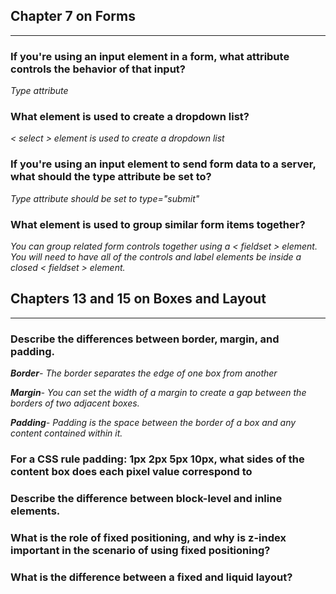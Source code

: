 <h2>Chapter 7 on Forms</h2>
<hr  />

<p><h3>If you're using an input element in a form, what attribute controls the behavior of that input?</h3>
<p><i> Type attribute</i>


<p><h3>What element is used to create a dropdown list?</h3>
<p><i> < select > element is used to create a dropdown list</i>

<p><h3>If you're using an input element to send form data to a server, what should the type attribute be set to?</h3>
    <p><i>Type attribute should be set to type="submit"</i>

<p><h3>What element is used to group similar form items together?</h3>
<p><i> You can group related form controls together using a < fieldset > element. You will need to have all of the controls and label elements be inside a closed < fieldset > element. </i>

<h2>Chapters 13 and 15 on Boxes and Layout</h2>

<hr  />

<p><h3>Describe the differences between border, margin, and padding.</h3></p>

<i>
<p> <b>Border</b>- The border separates the edge of one box from another</p>
<p> <b>Margin</b>- You can set the width of a margin to create a gap between the borders of two adjacent boxes.</p>
<p> <b>Padding</b>- Padding is the space between the border of a box and any content contained within it.</p>
</i> 


<p><h3>For a CSS rule padding: 1px 2px 5px 10px, what sides of the content box does each pixel value correspond to</h3></p>

<p><h3>Describe the difference between block-level and inline elements.</h3></p>

<p><h3>What is the role of fixed positioning, and why is z-index important in the scenario of using fixed positioning?</h3></p>

<p><h3>What is the difference between a fixed and liquid layout?</h3></p>
